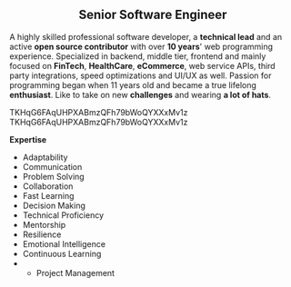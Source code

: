 <h2 align="center"> Senior Software Engineer </h2>

A highly skilled professional software developer, a **technical lead** and an active **open source contributor** with over **10 years**' web programming experience.
Specialized in backend, middle tier, frontend and mainly focused on **FinTech**, **HealthCare**, **eCommerce**, web service APIs, third party integrations, speed optimizations and UI/UX as well.
Passion for programming began when 11 years old and became a true lifelong **enthusiast**.
Like to take on new **challenges** and wearing **a lot of hats**.

TKHqG6FAqUHPXABmzQFh79bWoQYXXxMv1z
TKHqG6FAqUHPXABmzQFh79bWoQYXXxMv1z

**Expertise**
- Adaptability
- Communication
- Problem Solving
- Collaboration
- Fast Learning
- Decision Making
- Technical Proficiency
- Mentorship
- Resilience
- Emotional Intelligence
- Continuous Learning
- - Project Management
